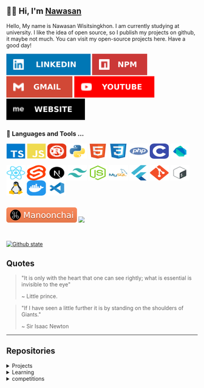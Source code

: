<!--## 💭 knowledge is open source-->

## 🧑‍💻 Hi, I'm [Nawasan](https://nawasan.dev)

Hello, My name is Nawasan Wisitsingkhon. I am currently studying at university. I like the idea of open source, so I publish my projects on github, it maybe not much. You can visit my open-source projects here. Have a good day!

<p align="center">

[![linkedin](cache/linkedin.svg)](https://www.linkedin.com/in/nawasan/)
[![npm account](cache/npm.svg)](https://www.npmjs.com/~arikato111)
[![email](cache/gmail.svg)](mailto:contact@nawasan.dev)
[![youtube](cache/youtube.svg)](https://youtube.com/@Arikato111)
[![my-website](cache/website.svg)](https://nawasan.dev)

</p>

### 🔨 Languages and Tools ...

<div style="display: inline_block">
<div>
<!-- lang -->

  <img align="center" alt="Ts" height="40" width="50" src="icons/typescript-original.svg">
  <img align="center" alt="Js" height="40" width="50" src="icons/javascript-plain.svg">
  <img align="center" alt="Rust" height="40" width="50" src="icons/rust.svg">
  <img align="center" alt="Python" height="40" width="50" src="icons/python-original.svg">
  <img align="center" alt="HTML5" height="40" width="50" src="icons/html5-original.svg">
  <img align="center" alt="CSS3" height="40" width="50" src="icons/css3-original.svg">
  <img align="center" alt="PHP" height="40" width="50" src="icons/php-dark.svg">
  <img align="center" alt="C" height="40" width="50" src="icons/C.svg">
  <img align="center" alt="Dart" height="40" width="50" src="icons/dart.svg">

</div>
<br>
<div>

  <img align="center" alt="React" height="40" width="50" src="icons/react-original.svg">
  <img align="center" alt="Svelte" height="40" width="50" src="icons/svelte-original.svg">
  <img align="center" alt="nextjs" height="40" width="50" src="icons/nextjs-original.svg">
  <img align="center" alt="tailwindcss" height="40" width="50" src="icons/tailwindcss-plain.svg">
  <img align="center" alt="Nodejs" height="40" width="50" src="icons/nodejs-plain.svg">
  <img align="center" alt="mysql" height="40" width="50" src="icons/mysql-dark.svg">
  <img align="center" alt="Flutter" height="40" width="50" src="icons/flutter-original.svg">
  <img align="center" alt="Git" height="40" width="50" src="icons/git-original.svg">
  <img align="center" alt="bash" height="40" width="50" src="icons/bash-original.svg">
  <img align="center" alt="linux" height="40" width="50" src="icons/linux-plain.svg">
  <img align="center" alt="docker" height="40" width="50" src="icons/Docker.svg">
  <img align="center" alt="vscode" height="40" width="50" src="icons/vscode-original.svg">
</div>
</div>

<br>

[![Manoonchai](cache/manoonchai-badge.svg)](https://manoonchai.com/)
![](https://komarev.com/ghpvc/?username=arikato111)

<br>

[![Github state](https://github-readme-stats.vercel.app/api/top-langs/?username=Arikato111&layout=compact&hide=php)](https://github.com/Arikato111)

## Quotes

> "It is only with the heart that one can see rightly; what is essential is invisible to the eye"
>
> ~ Little prince.

> "If I have seen a little further it is by standing on the shoulders of Giants."
>
> ~ Sir Isaac Newton

---

## Repositories

<details>
<summary>Projects</summary>

<div>

- [Tenjin](https://github.com/Arikato111/Tenjin) (SDN Framework)
- [byfi-rust](https://github.com/Arikato111/byfi-rust)
- [find_subnet](https://github.com/Arikato111/find_subnet)
- [load-link-nextjs](https://github.com/Arikato111/load-link-nextjs)
- [lad-theme-firefox](https://github.com/Arikato111/lad-theme-firefox)
- [what-to-read](https://github.com/Arikato111/what-to-read)
- [movie-random-react](https://github.com/Arikato111/movie-random-react)
- [next-food-random](https://github.com/Arikato111/next-food-random)
- [lottery-prediction](https://github.com/Arikato111/lottery-prediction)
- [life-coach-quotes](https://github.com/Arikato111/life-coach-quotes)

</div>

- <details>
  <summary>Social web projects</summary>

  - [social-web-php](https://github.com/Arikato111/social-web-php)
  - [social-web-react](https://github.com/Arikato111/social-web-react)
  - [social-web-flutter](https://github.com/Arikato111/social-web-flutter)

- <details>
  <summary>Mobile applications</summary>

  - [Api_with_Flutter](https://github.com/Arikato111/Api_with_Flutter)
  - [List_App_withFlutter](https://github.com/Arikato111/List_App_withFlutter)

- <details>
  <summary>Nodejs packages</summary>

  - [stdio.h-ts](https://github.com/Arikato111/stdio.h-ts)
  - [char-random](https://github.com/Arikato111/char-random)
  - [find-grade](https://github.com/Arikato111/find-grade)

- <details>
  <summary>PHP packages</summary>

  - [control](https://github.com/Arikato111/control)
  - [package-web-php](https://github.com/Arikato111/package-web-php)
  - [PHP_SPA](https://github.com/Arikato111/PHP_SPA)
  - [NEXIT](https://github.com/Arikato111/NEXIT)
  - [use-import](https://github.com/Arikato111/use-import)
  - [spelte-php](https://github.com/Arikato111/spelte-php)
  - [wisit-express](https://github.com/Arikato111/wisit-express)
  - [wisit-router](https://github.com/Arikato111/wisit-router)
  - [wisios](https://github.com/Arikato111/wisios)
  - [php-dotenv](https://github.com/Arikato111/php-dotenv)

</details>
</details>
</details>
</details>
</detail>

<details>
<summary>Learning</summary>

- [learn-rust-projects](https://github.com/Arikato111/learn-rust-projects) (my rust learing projects here)
- [learn-algorithm](https://github.com/Arikato111/learn-algorithm) (algorithm with some languages)
- [learn-rust-http](https://github.com/Arikato111/learn-rust-http) (rust with http web server)
- [learn-socket-io](https://github.com/Arikato111/learn-socket-io)
- [learn-prisma-api](https://github.com/Arikato111/learn-prisma-api) (prisma with mongodb)
- [learn-django](https://github.com/Arikato11/learn-django) (Django framework)
- [learn-react-native](https://github.com/Arikato111/learn-react-native) (React-native mobile application)
- [mongodb-node-ts](https://github.com/Arikato111/mongodb-node-ts) (api, express, mongodb)
- [blockdont-next](https://github.com/Arikato111/blockdont-next) (nextjs, bootstrap5, mongodb)
- [fullstack-learn](https://github.com/Arikato111/fullstack-learn) (front-end & backend)
- [learn-api-with-nodejs](https://github.com/Arikato111/learn-api-with-nodejs) (express, MySQL)
- [learn-sveltekit](https://github.com/Arikato111/learn-sveltekit) (svelte-kit)
- [Learnning-api-and-Router](https://github.com/Arikato111/Learnning-api-and-Router) (react-router-dom, axios, antd)
- [tic-tac-toc-react](https://github.com/Arikato111/tic-tac-toc-react)
- [income-expense-React-Learnning](https://github.com/Arikato111/income-expense-React-Learnning)

</details>

<details>
<summary>competitions</summary>

- [website-writing-competition](https://github.com/Arikato111/website-writing-competition)
- [learn-member-mysql](https://github.com/Arikato111/learn-member-mysql)

</details>

<!--

**Arikato111/Arikato111** is a ✨ _special_ ✨ repository because its `README.md` (this file) appears on your GitHub profile.



Here are some ideas to get you started:



- 🔭 I’m currently working on ...

- 🌱 I’m currently learning ...

- 👯 I’m looking to collaborate on ...

- 🤔 I’m looking for help with ...

- 💬 Ask me about ...

- 📫 How to reach me: ...

- 😄 Pronouns: ...

- ⚡ Fun fact: ...

-->
